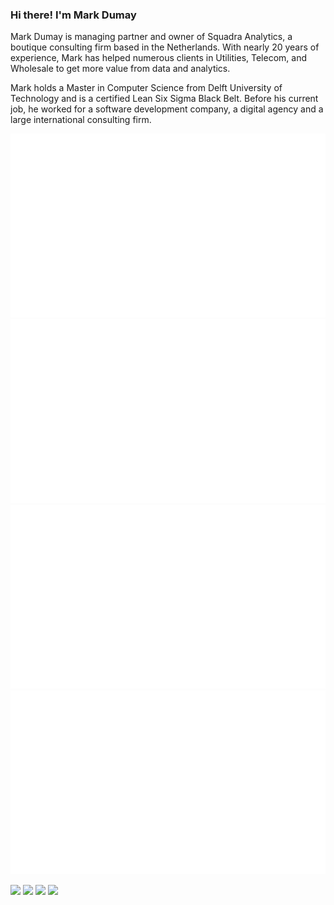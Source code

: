 ### Hi there! I'm Mark Dumay

Mark Dumay is managing partner and owner of Squadra Analytics, a boutique consulting firm based in the Netherlands. With nearly 20 years of experience, Mark has helped numerous clients in Utilities, Telecom, and Wholesale to get more value from data and analytics.

Mark holds a Master in Computer Science from Delft University of Technology and is a certified Lean Six Sigma Black Belt. Before his current job, he worked for a software development company, a digital agency and a large international consulting firm.

<a href="https://github.com/markdumay/">
<img src="https://raw.githubusercontent.com/markdumay/github-stats/master/generated/overview.svg#gh-dark-mode-only" class="gh-dark-mode-only" />
<img src="https://raw.githubusercontent.com/markdumay/github-stats/master/generated/overview.svg#gh-light-mode-only" class="gh-light-mode-only" />
<img src="https://raw.githubusercontent.com/markdumay/github-stats/master/generated/languages.svg#gh-dark-mode-only" class="gh-dark-mode-only" />
<img src="https://raw.githubusercontent.com/markdumay/github-stats/master/generated/languages.svg#gh-light-mode-only" class="gh-light-mode-only" />
</a>

![](https://raw.githubusercontent.com/username/github-stats/master/generated/overview.svg#gh-dark-mode-only)
![](https://raw.githubusercontent.com/username/github-stats/master/generated/overview.svg#gh-light-mode-only)
![](https://raw.githubusercontent.com/username/github-stats/master/generated/languages.svg#gh-dark-mode-only)
![](https://raw.githubusercontent.com/username/github-stats/master/generated/languages.svg#gh-light-mode-only)
